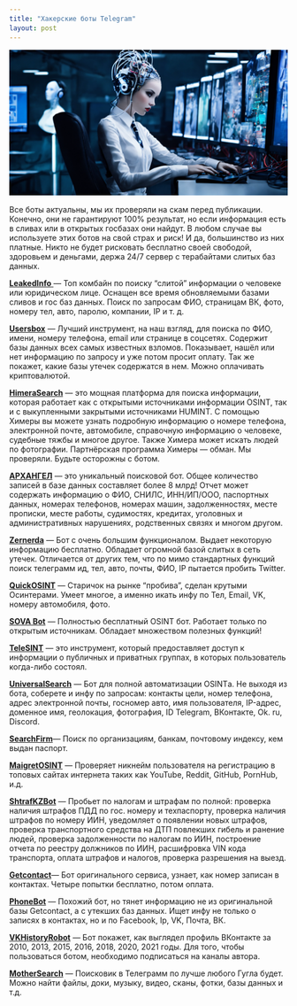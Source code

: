 ```yaml
---
title: "Хакерские боты Telegram"
layout: post
---
```


![Swiss Alps](/images/bot_img.webp)

Все боты актуальны, мы их проверяли на скам перед публикации. Конечно, они не гарантируют 100% результат, но если информация есть в сливах или в открытых госбазах они найдут. В любом случае вы используете этих ботов на свой страх и риск! И да, большинство из них платные. Никто не будет рисковать бесплатно своей свободой, здоровьем и деньгами, держа 24/7 сервер с терабайтами слитых баз данных.


[**LeakedInfo** ](/leakedinfobot/)— Топ комбайн по поиску “слитой” информации о человеке или юридическом лице. Оснащен все время обновляемыми базами сливов и гос баз данных. Поиск по запросам ФИО, страницам ВК, фото, номеру тел, авто, паролю, компании, IP и т. д.

[**Usersbox**](/usersbox/) — Лучший инструмент, на наш взгляд, для поиска по ФИО, имени, номеру телефона, email или странице в соцсетях. Содержит базы данных всех самых известных взломов. Показывает, нашёл или нет информацию по запросу и уже потом просит оплату. Так же покажет, какие базы утечек содержатся в нем. Можно оплачивать криптовалютой.

[**HimeraSearch**](/HimeraSearch/) — это мощная платформа для поиска информации, которая работает как с открытыми источниками информации OSINT, так и с выкупленными закрытыми источниками HUMINT. С помощью Химеры вы можете узнать подробную информацию о номере телефона, электронной почте, автомобиле, справочную информацию о человеке, судебные тяжбы и многое другое. Также Химера может искать людей по фотографии. Партнёрская программа Химеры — обман. Мы проверяли. Будьте осторожны с ботом.

[**АРХАНГЕЛ**](https://ok.me/L55D1) — это уникальный поисковой бот. Общее количество записей в базе данных составляет более 8 млрд! Отчет может содержать информацию о ФИО, СНИЛС, ИНН/ИП/ООО, паспортных данных, номерах телефонов, номерах машин, задолженностях, месте прописки, месте работы, судимостях, кредитах, уголовных и административных нарушениях, родственных связях и многом другом.

[**Zernerda**](/zernerda/) — Бот с очень большим функционалом. Выдает некоторую информацию бесплатно. Обладает огромной базой слитых в сеть утечек. Отличается от других тем, что по мимо стандартных функций поиск телеграмм ид, тел, авто, почты, ФИО, IP пытается пробить Twitter.

[**QuickOSINT**](/quick-osint/) — Старичок на рынке “пробива”, сделан крутыми Осинтерами. Умеет многое, а именно икать инфу по Тел, Email, VK, номеру автомобиля, фото.

[**SOVA Bot**](https://bit.ly/3jkTVAr) — Полностью бесплатный OSINT бот. Работает только по открытым источникам. Обладает множеством полезных функций!

[**TeleSINT**](https://t.me/telesint\_bot) — это инструмент, который предоставляет доступ к информации о публичных и приватных группах, в которых пользователь когда-либо состоял.

[**UniversalSearch**](https://ok.me/cacF1) — Бот для полной автоматизации OSINTа. Не выходя из бота, соберете и инфу по запросам: контакты цели, номер телефона, адрес электронной почты, госномер авто, имя пользователя, IP-адрес, доменное имя, геолокация, фотография, ID Telegram, ВКонтакте, Ok. ru, Discord.

[**SearchFirm**](https://bit.ly/3FCf3dh)— Поиск по организациям, банкам, почтовому индексу, кем выдан паспорт.

[**MaigretOSINT**](https://ok.me/ObjB1) — Проверяет никнейм пользователя на регистрацию в топовых сайтах интернета таких как YouTube, Reddit, GitHub, PornHub, и.д.

[**ShtrafKZBot**](https://bit.ly/3hcV10H) — Пробьет по налогам и штрафам по полной: проверка наличия штрафов ПДД по гос. номеру и техпаспорту, проверка наличия штрафов по номеру ИИН, уведомляет о появлении новых штрафов, проверка транспортного средства на ДТП повлекших гибель и ранение людей, проверка задолженности по налогам по ИИН, построение отчета по реестру должников по ИИН, расшифровка VIN кода транспорта, оплата штрафов и налогов, проверка разрешения на выезд.

[**Getcontact**](https://ok.me/Ax7D1)— Бот оригинального сервиса, узнает, как номер записан в контактах. Четыре попытки бесплатно, потом оплата.

[**PhoneBot**](https://t.me/getphonename_bot) — Похожий бот, но тянет информацию не из оригинальной базы Getcontact, а с утекших баз данных. Ищет инфу не только о записях в контактах, но и по Facebook, Ip, VK, Почта, ВК.

[**VKHistoryRobot**](https://t.me/VKHistoryRobot) — Бот покажет, как выглядел профиль ВКонтакте за 2010, 2013, 2015, 2016, 2018, 2020, 2021 годы. Для того, чтобы пользоваться ботом, необходимо подписаться на каналы автора.

[**MotherSearch**](https://bit.ly/3Hr1zn2) — Поисковик в Телеграмм по лучше любого Гугла будет. Можно найти файлы, доки, музыку, видео, сканы, фотки, базы данных и т.д.

